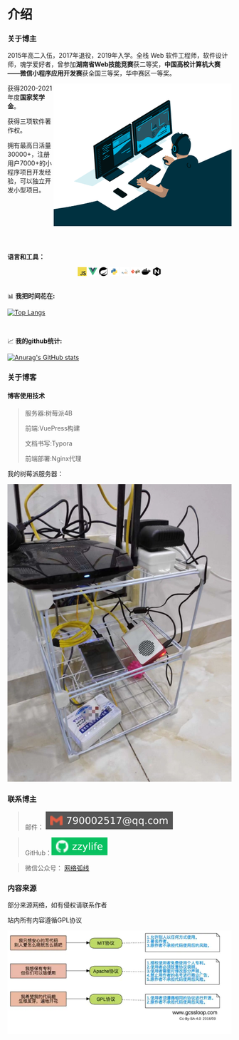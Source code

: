 
# 介绍



### 关于博主

2015年高二入伍，2017年退役，2019年入学。全栈 Web  软件工程师，软件设计师，魂学爱好者，曾参加**湖南省Web技能竞赛**获二等奖，**中国高校计算机大赛——微信小程序应用开发赛**获全国三等奖，华中赛区一等奖。

<img align="right" alt="GIF" src="./image/code.gif?raw=true" width="400" height="320" />

获得2020-2021年度**国家奖学金**。

获得三项软件著作权。

拥有最高日活量30000+，注册用户7000+的小程序项目开发经验，可以独立开发小型项目。

<br/>

<br/>

<br/>

<br/>

<br/>

<br/>

**语言和工具：** 

<center>
<code><img height="20" src="./image/javascript.png"></code>
<code><img height="20" src="./image/vue.png"></code>
<code><img height="20" src="./image/spring.svg"></code>
<code><img height="20" src="./image/python.png"></code>
<code><img height="20" src="./image/mysql.png"></code>
<code><img height="20" src="./image/git.png"></code>
<code><img height="20" src="./image/docker.svg"></code>
<code><img height="20" src="./image/nginx.svg"></code>
</center>

<br/>


📊 **我把时间花在:**


[![Top Langs](https://vercel.webarcx.com/api/top-langs/?username=zzy-life&layout=compact)](https://github.com/anuraghazra/github-readme-stats)

<br />

📈 **我的github统计:**

[![Anurag's GitHub stats](https://vercel.webarcx.com/api?username=zzy-life&show_icons=true)](https://github.com/anuraghazra/github-readme-stats)



### 关于博客



####  博客使用技术

> 服务器:树莓派4B
>
> 前端:VuePress构建
>
> 文档书写:Typora
>
> 前端部署:Nginx代理

我的树莓派服务器：

![img](image/image-20220211171338237.png)



### 联系博主


> 邮件： [![Mail](image/-790002517@qq.svg)](mailto:790002517@qq.com)
>

> GitHub：[![GitHub](image/-zzylife-07c160.svg)](https://github.com/zzy-life)
>

> 微信公众号： [网络弧线]( weixin://qr/gh_34bd692a9835 )
>

### 


### 内容来源

部分来源网络，如有侵权请联系作者

站内所有内容遵循GPL协议

![img](image/12830151-ea53cf686936f666.png)


